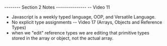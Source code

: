 -------- Section 2 Notes ---------------
-- Video 11
- Javascript is a weekly typed language, OOP, and Versatile Language.
- No explicit type assignments
-- Video 17 (Arrays, Objects and Reference Types)
- when we "edit" reference types we are editing that primitive types stored in the array or object, not the actual array.

